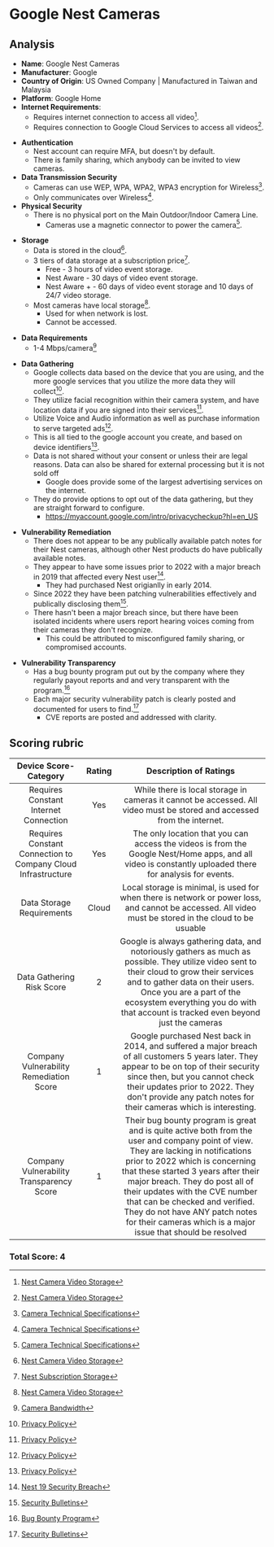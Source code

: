 # Google Nest Cameras
## Analysis
- **Name**: Google Nest Cameras
- **Manufacturer**: Google
- **Country of Origin**: US Owned Company | Manufactured in Taiwan and Malaysia
- **Platform**: Google Home
- **Internet Requirements**:
    - Requires internet connection to access all video[^1].
    - Requires connection to Google Cloud Services to access all videos[^1].  
[^1]: [Nest Camera Video Storage](https://support.google.com/googlenest/answer/9242083)
- **Authentication**
    - Nest account can require MFA, but doesn't by default.
    - There is family sharing, which anybody can be invited to view cameras.
- **Data Transmission Security**
    - Cameras can use WEP, WPA, WPA2, WPA3 encryption for Wireless[^2].
    - Only communicates over Wireless[^2].
- **Physical Security**
    - There is no physical port on the Main Outdoor/Indoor Camera Line.
      - Cameras use a magnetic connector to power the camera[^2].  
[^2]: [Camera Technical Specifications](https://support.google.com/googlenest/answer/9259110?hl=en#zippy=%2Cnest-cam-outdoor-or-indoor-battery)
- **Storage**
    - Data is stored in the cloud[^1].
    - 3 tiers of data storage at a subscription price[^3].
        - Free - 3 hours of video event storage.
        - Nest Aware - 30 days of video event storage.
        - Nest Aware + - 60 days of video event storage and 10 days of 24/7 video storage.
    - Most cameras have local storage[^1].
        - Used for when network is lost.
        - Cannot be accessed.
[^3]: [Nest Subscription Storage](https://support.google.com/googlenest/answer/9681538/#3-hour-ebr)
- **Data Requirements**
    - 1-4 Mbps/camera[^4]  
[^4]: [Camera Bandwidth](https://support.google.com/googlenest/answer/9245832#zippy=%2Cupload-bandwidth-used-by-cameras-and-doorbells%2Cnest-cam-battery-and-nest-cam-wired)
- **Data Gathering**
  - Google collects data based on the device that you are using, and the more google services that you utilize the more data they will collect[^5].
  - They utilize facial recognition within their camera system, and have location data if you are signed into their services[^5].
  - Utilize Voice and Audio information as well as purchase information to serve targeted ads[^5].
  - This is all tied to the google account you create, and based on device identifiers[^5].
  - Data is not shared without your consent or unless their are legal reasons.  Data can also be shared for external processing but it is not sold off
    - Google does provide some of the largest advertising services on the internet.
  - They do provide options to opt out of the data gathering, but they are straight forward to configure.
    - https://myaccount.google.com/intro/privacycheckup?hl=en_US
[^5]: [Privacy Policy](https://policies.google.com/privacy?hl=en0)
- **Vulnerability Remediation**
  - There does not appear to be any publically available patch notes for their Nest cameras, although other Nest products do have publically available notes.
  - They appear to have some issues prior to 2022 with a major breach in 2019 that affected every Nest user[^6].
    - They had purchased Nest origianlly in early 2014.
  - Since 2022 they have been patching vulnerabilities effectively and publically disclosing them[^7].
  - There hasn't been a major breach since, but there have been isolated incidents where users report hearing voices coming from their cameras they don't recognize.
    - This could be attributed to misconfigured family sharing, or compromised accounts.  
[^6]: [Nest 19 Security Breach](https://www.popularmechanics.com/technology/security/a26214078/google-nest-hack-warning/)
[^7]: [Security Bulletins](https://support.google.com/product-documentation/topic/12823571?hl=en&ref_topic=12974021&sjid=4997332173582231755-NC)
- **Vulnerability Transparency**
  - Has a bug bounty program put out by the company where they regularly payout reports and and very transparent with the program.[^8]
  - Each major security vulnerability patch is clearly posted and documented for users to find.[^7]
    - CVE reports are posted and addressed with clarity.
[^8]: [Bug Bounty Program](https://bughunters.google.com/about/rules/android-friends/6171833274204160/android-and-google-devices-security-reward-program-rules)

## Scoring rubric
| Device Score-Category |  Rating | Description of Ratings | 
| :---: | :---: | :---: | 
| Requires Constant Internet Connection | Yes | While there is local storage in cameras it cannot be accessed.  All video must be stored and accessed from the internet. |
| Requires Constant Connection to Company Cloud Infrastructure | Yes | The only location that you can access the videos is from the Google Nest/Home apps, and all video is constantly uploaded there for analysis for events. |
| Data Storage Requirements | Cloud | Local storage is minimal, is used for when there is network or power loss, and cannot be accessed.  All video must be stored in the cloud to be usuable |
| Data Gathering Risk Score | 2 | Google is always gathering data, and notoriously gathers as much as possible.  They utilize video sent to their cloud to grow their services and to gather data on their users.  Once you are a part of the ecosystem everything you do with that account is tracked even beyond just the cameras |
| Company Vulnerability Remediation Score | 1 | Google purchased Nest back in 2014, and suffered a major breach of all customers 5 years later.  They appear to be on top of their security since then, but you cannot check their updates prior to 2022.  They don't provide any patch notes for their cameras which is interesting. |
| Company Vulnerability Transparency Score | 1 | Their bug bounty program is great and is quite active both from the user and company point of view.  They are lacking in notifications prior to 2022 which is concerning that these started 3 years after their major breach.  They do post all of their updates with the CVE number that can be checked and verified.  They do not have ANY patch notes for their cameras which is a major issue that should be resolved | 

### Total Score: 4